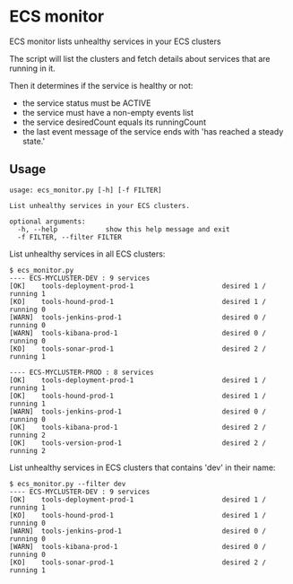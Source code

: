 # ECS monitor

ECS monitor lists unhealthy services in your ECS clusters

The script will list the clusters and fetch details about services that are
running in it.

Then it determines if the service is healthy or not:

* the service status must be ACTIVE
* the service must have a non-empty events list
* the service desiredCount equals its runningCount
* the last event message of the service ends with 'has reached a steady state.'

## Usage
```
usage: ecs_monitor.py [-h] [-f FILTER]

List unhealthy services in your ECS clusters.

optional arguments:
  -h, --help            show this help message and exit
  -f FILTER, --filter FILTER
```

List unhealthy services in all ECS clusters:

```
$ ecs_monitor.py
---- ECS-MYCLUSTER-DEV : 9 services
[OK]    tools-deployment-prod-1                      desired 1 / running 1
[KO]    tools-hound-prod-1                           desired 1 / running 0
[WARN]  tools-jenkins-prod-1                         desired 0 / running 0
[WARN]  tools-kibana-prod-1                          desired 0 / running 0
[KO]    tools-sonar-prod-1                           desired 2 / running 1

---- ECS-MYCLUSTER-PROD : 8 services
[OK]    tools-deployment-prod-1                      desired 1 / running 1
[OK]    tools-hound-prod-1                           desired 1 / running 1
[WARN]  tools-jenkins-prod-1                         desired 0 / running 0
[OK]    tools-kibana-prod-1                          desired 2 / running 2
[OK]    tools-version-prod-1                         desired 2 / running 2
```

List unhealthy services in ECS clusters that contains 'dev' in their name:

```
$ ecs_monitor.py --filter dev
---- ECS-MYCLUSTER-DEV : 9 services
[OK]    tools-deployment-prod-1                      desired 1 / running 1
[KO]    tools-hound-prod-1                           desired 1 / running 0
[WARN]  tools-jenkins-prod-1                         desired 0 / running 0
[WARN]  tools-kibana-prod-1                          desired 0 / running 0
[KO]    tools-sonar-prod-1                           desired 2 / running 1

```
